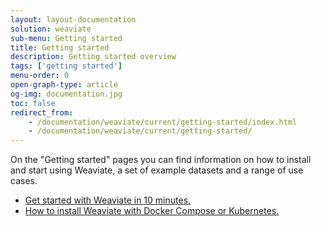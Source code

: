 ```yaml
---
layout: layout-documentation
solution: weaviate
sub-menu: Getting started
title: Getting started
description: Getting started overview
tags: ['getting started']
menu-order: 0
open-graph-type: article
og-img: documentation.jpg
toc: false
redirect_from:
    - /documentation/weaviate/current/getting-started/index.html
    - /documentation/weaviate/current/getting-started/
---
```


On the "Getting started" pages you can find information on how to install and start using Weaviate, a set of example datasets and a range of use cases.

- [Get started with Weaviate in 10 minutes.](./quick-start.html)
- [How to install Weaviate with Docker Compose or Kubernetes.](./installation.html)
